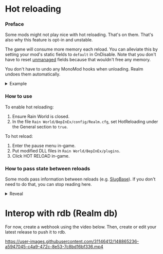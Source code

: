 # Hot reloading
### Preface
Some mods might not play nice with hot reloading. That's on them. That's also why this feature is opt-in and unstable.

The game will consume more memory each reload. You can alleviate this by setting your mod's static fields to `default` in OnDisable. Note that you don't have to reset [unmanaged](https://docs.microsoft.com/en-us/dotnet/csharp/language-reference/builtin-types/unmanaged-types) fields because that wouldn't free any memory.

You don't have to undo any MonoMod hooks when unloading. Realm undoes them automatically.

<details>
  <summary>Example</summary>
  
  ```cs
  static Player player;
  static int num;
  
  void OnEnable() {
    On.Player.ctor += (orig, plr, a, w) => {
      orig(plr, a, w);
      player = plr;
      num++;
    };
  }

  void OnDisable() {
    // You needn't reset `num` because that frees no memory. You can if you want to, though.
    // num = default;
  
    // You should reset `player` because that frees a lot of memory.
    player = default;
  }
  ```
  
</details>

### How to use
To enable hot reloading:
1. Ensure Rain World is closed.
2. In the file `Rain World/BepInEx/config/Realm.cfg`, set HotReloading under the General section to `true`.

To hot reload:
1. Enter the pause menu in-game.
2. Put modified DLL files in `Rain World/BepInEx/plugins`.
3. Click HOT RELOAD in-game.

### How to pass state between reloads
Some mods pass information between reloads (e.g. [SlugBase](https://github.com/SlimeCubed/SlugBase/blob/f84e8b499f38a296216032faefe93165b0b2dfd7/SlugBase/SlugBaseMod.cs#L95)). If you don't need to do that, you can stop reading here.

<details>
  <summary>Reveal</summary>
  
  ```cs
  // Must not have a void return type or any parameters
  // Must be named "GetReloadState"
  // Must be public and instance
  // Example:
  public object GetReloadState() => new object();
  // ⚠ Only return objects from the System assembly, like `int`, `List<>`, `Dictionary<,>`, and so on.
  
  // Must have exactly one parameter and that parameter must be a System.Object
  // Must be named "Reload"
  // Must be public and instance
  // Example:
  public void Reload(object state) {}
  
  // Both of these must be members of exactly one mod type per assembly
  ```
  
  As long as this contract is fulfilled, you can expect the following behavior:
  1. You reload your mods.
  2. GetReloadState() is called.
  3. Your mod's Disable method is called.
  4. A new copy of your mod is enabled.
  5. The result from GetReloadState() is passed into the new mod through Reload(object).
  
  I suggest copy-pasting the examples above into your mod class and editing their method bodies to suit your needs.
  
</details>

# Interop with rdb (Realm db)
For now, create a webhook using the video below. Then, create or edit your latest release to push it to rdb.

https://user-images.githubusercontent.com/31146412/148865236-a5947045-c4a9-472c-8e53-7c8bd16bf336.mp4
